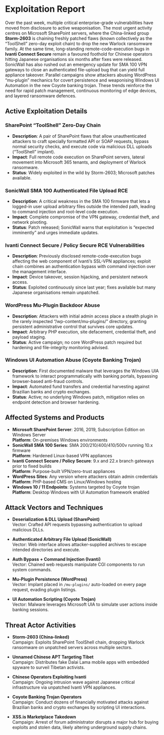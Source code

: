 # Exploitation Report

Over the past week, multiple critical enterprise-grade vulnerabilities have moved from disclosure to active weaponisation. The most urgent activity centres on Microsoft SharePoint servers, where the China-linked group **Storm-2603** is chaining freshly patched flaws (known collectively as the “ToolShell” zero-day exploit chain) to drop the new Warlock ransomware family. At the same time, long-standing remote-code-execution bugs in **Ivanti Connect Secure** remain a favoured foothold for Chinese operators hitting Japanese organisations six months after fixes were released. SonicWall has also rushed out an emergency update for SMA 100 VPN gateways to close an authenticated file-upload bug that can yield full appliance takeover. Parallel campaigns show attackers abusing WordPress “mu-plugin” mechanics for covert persistence and weaponising Windows UI Automation in the new Coyote banking trojan. These trends reinforce the need for rapid patch management, continuous monitoring of edge devices, and layered ransomware defences.

## Active Exploitation Details

### SharePoint “ToolShell” Zero-Day Chain
- **Description**: A pair of SharePoint flaws that allow unauthenticated attackers to craft specially formatted API or SOAP requests, bypass normal security checks, and execute code via malicious DLL uploads (“ToolShell” implant).
- **Impact**: Full remote code execution on SharePoint servers, lateral movement into Microsoft 365 tenants, and deployment of Warlock ransomware.
- **Status**: Widely exploited in the wild by Storm-2603; Microsoft patches available.

### SonicWall SMA 100 Authenticated File Upload RCE
- **Description**: A critical weakness in the SMA 100 firmware that lets a logged-in user upload arbitrary files outside the intended path, leading to command injection and root-level code execution.
- **Impact**: Complete compromise of the VPN gateway, credential theft, and network pivoting.
- **Status**: Patch released; SonicWall warns that exploitation is “expected imminently” and urges immediate updates.

### Ivanti Connect Secure / Policy Secure RCE Vulnerabilities
- **Description**: Previously disclosed remote-code-execution bugs affecting the web component of Ivanti’s SSL-VPN appliances; exploit chain combines an authentication bypass with command injection over the management interface.
- **Impact**: Device takeover, session hijacking, and persistent network access.
- **Status**: Exploited continuously since last year; fixes available but many Japanese organisations remain unpatched.

### WordPress Mu-Plugin Backdoor Abuse
- **Description**: Attackers with initial admin access place a stealth plugin in the rarely inspected “/wp-content/mu-plugins/” directory, granting persistent administrative control that survives core updates.
- **Impact**: Arbitrary PHP execution, site defacement, credential theft, and payload staging.
- **Status**: Active campaign; no core WordPress patch required but hardening and file-integrity monitoring advised.

### Windows UI Automation Abuse (Coyote Banking Trojan)
- **Description**: First documented malware that leverages the Windows UIA framework to interact programmatically with banking portals, bypassing browser-based anti-fraud controls.
- **Impact**: Automated fund transfers and credential harvesting against Brazilian banks and crypto exchanges.
- **Status**: Active; no underlying Windows patch, mitigation relies on endpoint detection and browser hardening.

## Affected Systems and Products

- **Microsoft SharePoint Server**: 2016, 2019, Subscription Edition on Windows Server  
  **Platform**: On-premises Windows environments
- **SonicWall SMA 100 Series**: SMA 200/210/400/410/500v running 10.x firmware  
  **Platform**: Hardened Linux-based VPN appliances
- **Ivanti Connect Secure / Policy Secure**: 9.x and 22.x branch gateways prior to fixed builds  
  **Platform**: Purpose-built VPN/zero-trust appliances
- **WordPress Sites**: Any version where attackers obtain admin credentials  
  **Platform**: PHP-based CMS on Linux/Windows hosting
- **Windows 10 / 11 Endpoints**: Systems targeted by Coyote trojan  
  **Platform**: Desktop Windows with UI Automation framework enabled

## Attack Vectors and Techniques

- **Deserialization & DLL Upload (SharePoint)**  
  Vector: Crafted API requests bypassing authentication to upload malicious DLLs.

- **Authenticated Arbitrary File Upload (SonicWall)**  
  Vector: Web interface allows attacker-supplied archives to escape intended directories and execute.

- **Auth Bypass + Command Injection (Ivanti)**  
  Vector: Chained web requests manipulate CGI components to run system commands.

- **Mu-Plugin Persistence (WordPress)**  
  Vector: Implant placed in `/mu-plugins/` auto-loaded on every page request, evading plugin listings.

- **UI Automation Scripting (Coyote Trojan)**  
  Vector: Malware leverages Microsoft UIA to simulate user actions inside banking sessions.

## Threat Actor Activities

- **Storm-2603 (China-linked)**  
  Campaign: Exploits SharePoint ToolShell chain, dropping Warlock ransomware on unpatched servers across multiple sectors.

- **Unnamed Chinese APT Targeting Tibet**  
  Campaign: Distributes fake Dalai Lama mobile apps with embedded spyware to surveil Tibetan activists.

- **Chinese Operators Exploiting Ivanti**  
  Campaign: Ongoing intrusion wave against Japanese critical infrastructure via unpatched Ivanti VPN appliances.

- **Coyote Banking Trojan Operators**  
  Campaign: Conduct dozens of financially motivated attacks against Brazilian banks and crypto exchanges by scripting UI interactions.

- **XSS.is Marketplace Takedown**  
  Campaign: Arrest of forum administrator disrupts a major hub for buying exploits and stolen data, likely altering underground supply chains.

